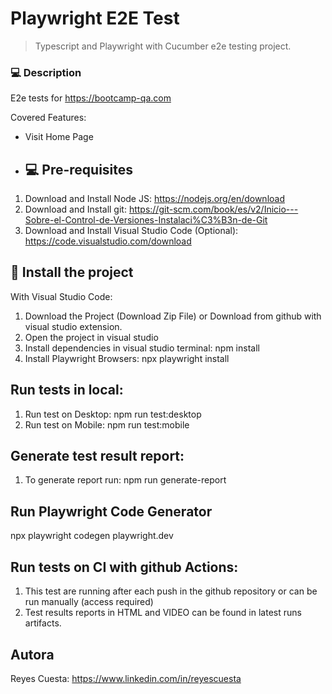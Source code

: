 # Playwright E2E Test

> Typescript and Playwright with Cucumber e2e testing project.

### 💻 Description
E2e tests for https://bootcamp-qa.com

Covered Features:
- Visit Home Page


- ## 💻 Pre-requisites

1. Download and Install Node JS: https://nodejs.org/en/download
2. Download and Install git: https://git-scm.com/book/es/v2/Inicio---Sobre-el-Control-de-Versiones-Instalaci%C3%B3n-de-Git
3. Download and Install Visual Studio Code (Optional): https://code.visualstudio.com/download

## 🚀 Install the project
With Visual Studio Code:
1. Download the Project (Download Zip File) or Download from github with visual studio extension.
2. Open the project in visual studio
3. Install dependencies in visual studio terminal: npm install
4. Install Playwright Browsers: npx playwright install



## Run tests in local:
1. Run test on Desktop: npm run test:desktop
2. Run test on Mobile: npm run test:mobile

## Generate test result report: 
1. To generate report run: npm run generate-report

## Run Playwright Code Generator
npx playwright codegen playwright.dev


##  Run tests on CI with github Actions:
1. This test are running after each push in the github repository or can be run manually (access required)
2. Test results reports in HTML and VIDEO can be found in latest runs artifacts.


## Autora
Reyes Cuesta: https://www.linkedin.com/in/reyescuesta

